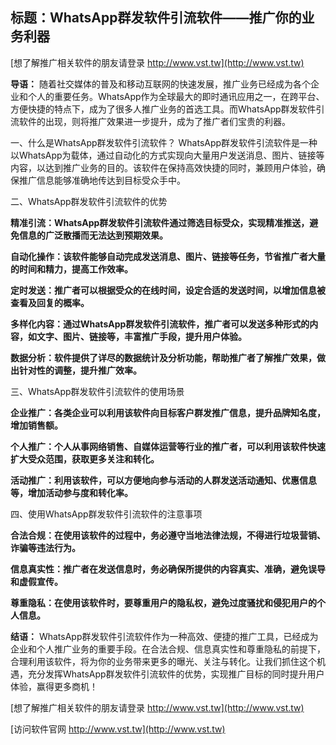 ## **标题：WhatsApp群发软件引流软件——推广你的业务利器**

[想了解推广相关软件的朋友请登录 http://www.vst.tw](http://www.vst.tw)

**导语：**
随着社交媒体的普及和移动互联网的快速发展，推广业务已经成为各个企业和个人的重要任务。WhatsApp作为全球最大的即时通讯应用之一，在跨平台、方便快捷的特点下，成为了很多人推广业务的首选工具。而WhatsApp群发软件引流软件的出现，则将推广效果进一步提升，成为了推广者们宝贵的利器。

一、什么是WhatsApp群发软件引流软件？
WhatsApp群发软件引流软件是一种以WhatsApp为载体，通过自动化的方式实现向大量用户发送消息、图片、链接等内容，以达到推广业务的目的。该软件在保持高效快捷的同时，兼顾用户体验，确保推广信息能够准确地传达到目标受众手中。

二、WhatsApp群发软件引流软件的优势

**精准引流：WhatsApp群发软件引流软件通过筛选目标受众，实现精准推送，避免信息的广泛散播而无法达到预期效果。**

**自动化操作：该软件能够自动完成发送消息、图片、链接等任务，节省推广者大量的时间和精力，提高工作效率。**

**定时发送：推广者可以根据受众的在线时间，设定合适的发送时间，以增加信息被查看及回复的概率。**

**多样化内容：通过WhatsApp群发软件引流软件，推广者可以发送多种形式的内容，如文字、图片、链接等，丰富推广手段，提升用户体验。**

**数据分析：软件提供了详尽的数据统计及分析功能，帮助推广者了解推广效果，做出针对性的调整，提升推广效率。**

三、WhatsApp群发软件引流软件的使用场景

**企业推广：各类企业可以利用该软件向目标客户群发推广信息，提升品牌知名度，增加销售额。**

**个人推广：个人从事网络销售、自媒体运营等行业的推广者，可以利用该软件快速扩大受众范围，获取更多关注和转化。**

**活动推广：利用该软件，可以方便地向参与活动的人群发送活动通知、优惠信息等，增加活动参与度和转化率。**

四、使用WhatsApp群发软件引流软件的注意事项

**合法合规：在使用该软件的过程中，务必遵守当地法律法规，不得进行垃圾营销、诈骗等违法行为。**

**信息真实性：推广者在发送信息时，务必确保所提供的内容真实、准确，避免误导和虚假宣传。**

**尊重隐私：在使用该软件时，要尊重用户的隐私权，避免过度骚扰和侵犯用户的个人信息。**

**结语：**
WhatsApp群发软件引流软件作为一种高效、便捷的推广工具，已经成为企业和个人推广业务的重要手段。在合法合规、信息真实性和尊重隐私的前提下，合理利用该软件，将为你的业务带来更多的曝光、关注与转化。让我们抓住这个机遇，充分发挥WhatsApp群发软件引流软件的优势，实现推广目标的同时提升用户体验，赢得更多商机！

[想了解推广相关软件的朋友请登录 http://www.vst.tw](http://www.vst.tw)


[访问软件官网 http://www.vst.tw](http://www.vst.tw)
